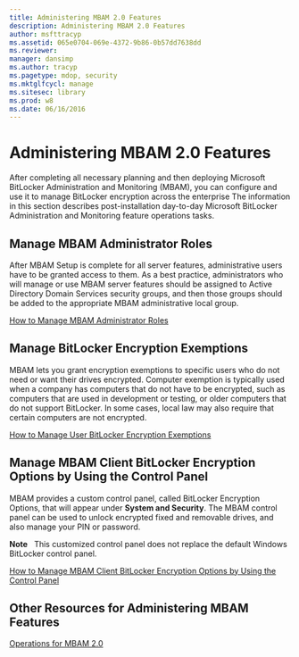 ```yaml
---
title: Administering MBAM 2.0 Features
description: Administering MBAM 2.0 Features
author: msfttracyp
ms.assetid: 065e0704-069e-4372-9b86-0b57dd7638dd
ms.reviewer: 
manager: dansimp
ms.author: tracyp
ms.pagetype: mdop, security
ms.mktglfcycl: manage
ms.sitesec: library
ms.prod: w8
ms.date: 06/16/2016
---
```



# Administering MBAM 2.0 Features


After completing all necessary planning and then deploying Microsoft BitLocker Administration and Monitoring (MBAM), you can configure and use it to manage BitLocker encryption across the enterprise The information in this section describes post-installation day-to-day Microsoft BitLocker Administration and Monitoring feature operations tasks.

## Manage MBAM Administrator Roles


After MBAM Setup is complete for all server features, administrative users have to be granted access to them. As a best practice, administrators who will manage or use MBAM server features should be assigned to Active Directory Domain Services security groups, and then those groups should be added to the appropriate MBAM administrative local group.

[How to Manage MBAM Administrator Roles](how-to-manage-mbam-administrator-roles-mbam-2.md)

## Manage BitLocker Encryption Exemptions


MBAM lets you grant encryption exemptions to specific users who do not need or want their drives encrypted. Computer exemption is typically used when a company has computers that do not have to be encrypted, such as computers that are used in development or testing, or older computers that do not support BitLocker. In some cases, local law may also require that certain computers are not encrypted.

[How to Manage User BitLocker Encryption Exemptions](how-to-manage-user-bitlocker-encryption-exemptions-mbam-2.md)

## Manage MBAM Client BitLocker Encryption Options by Using the Control Panel


MBAM provides a custom control panel, called BitLocker Encryption Options, that will appear under **System and Security**. The MBAM control panel can be used to unlock encrypted fixed and removable drives, and also manage your PIN or password.

**Note**  
This customized control panel does not replace the default Windows BitLocker control panel.

 

[How to Manage MBAM Client BitLocker Encryption Options by Using the Control Panel](how-to-manage-mbam-client-bitlocker-encryption-options-by-using-the-control-panel-mbam-2.md)

## Other Resources for Administering MBAM Features


[Operations for MBAM 2.0](operations-for-mbam-20-mbam-2.md)

 

 





